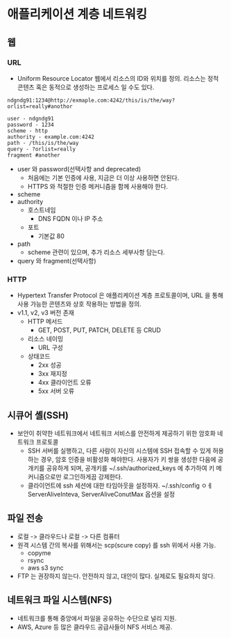 # 애플리케이션 계층 네트워킹

## 웹
### URL
- Uniform Resource Locator 웹에서 리소스의 ID와 위치를 정의. 리소스는 정적 콘텐츠 혹은 동적으로 생성하는 프로세스 일 수도 있다.
```
ndgndg91:1234@http://exmaple.com:4242/this/is/the/way?orlist=really#anothor

user - ndgndg91
password - 1234
scheme - http
authority - example.com:4242
path - /this/is/the/way
query - ?orlist=really
fragment #another
```
- user 와 password(선택사항 and deprecated)
  - 처음에는 기본 인증에 사용, 지금은 더 이상 사용하면 안된다.
  - HTTPS 와 적절한 인증 메커니즘을 함께 사용해야 한다.
- scheme
- authority
  - 호스트네임
    - DNS FQDN 이나 IP 주소
  - 포트
    - 기본값 80
- path
  - scheme 관련이 있으며, 추가 리소스 세부사항 담는다.
- query 와 fragment(선택사항)
### HTTP
- Hypertext Transfer Protocol 은 애플리케이션 계층 프로토콜이며, URL 을 통해 사용 가능한 콘텐츠와 상호 작용하는 방법을 정의.
- v1.1, v2, v3 버전 존재
  - HTTP 메서드
    - GET, POST, PUT, PATCH, DELETE 등 CRUD
  - 리소스 네이밍
    - URL 구성
  - 상태코드
    - 2xx 성공
    - 3xx 재지정
    - 4xx 클라이언트 오류
    - 5xx 서버 오류
## 시큐어 셸(SSH)
- 보안이 취약한 네트워크에서 네트워크 서비스를 안전하게 제공하기 위한 암호화 네트워크 프로토콜
  - SSH 서버를 실행하고, 다른 사람이 자신의 시스템에 SSH 접속할 수 있게 허용하는 경우, 암호 인증을 비활성화 해야한다. 사용자가 키 쌍을 생성한 다음에 공개키를 공유하게 되며, 공개키를 ~/.ssh/authorized_keys 에 추가하여 키 메커니즘으로만 로그인하게끔 강제한다.
  - 클라이언트에 ssh 세션에 대한 타임아웃을 설정하자. ~/.ssh/config ㅇㅔ ServerAliveInteva, ServerAliveConutMax 옵션을 설정

## 파일 전송
- 로컬 -> 클라우드나 로컬 -> 다른 컴퓨터 
- 원격 시스템 간의 복사를 위해서는 scp(scure copy) 를 ssh 위에서 사용 가능.
  - copyme
  - rsync
  - aws s3 sync
- FTP 는 권장하지 않는다. 안전하지 않고, 대안이 많다. 실제로도 필요하지 않다.
## 네트워크 파일 시스템(NFS)
- 네트워크를 통해 중앙에서 파일을 공유하는 수단으로 널리 지원.
- AWS, Azure 등 많은 클라우드 공급사들이 NFS 서비스 제공.